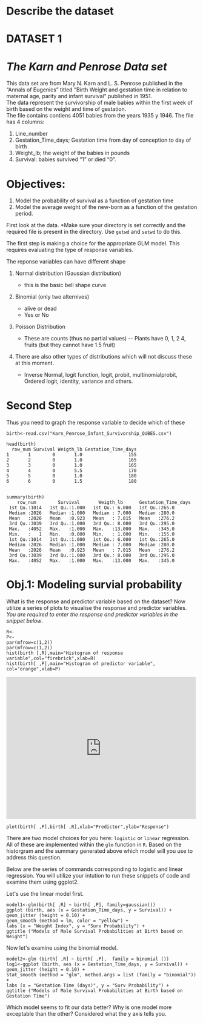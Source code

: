 # Describe the dataset


# DATASET 1
# *The Karn and Penrose Data set*

This data set are from Mary N. Karn and L. S. Penrose published in the “Annals of Eugenics” titled "Birth Weight and gestation time in relation to maternal age, parity and infant survival"  published in 1951.  
The data represent the survivorship of male babies within the first week of birth based on the weight and time of gestation.  
The file contains contiens 4051 babies from the years 1935 y 1946. The file has 4 columns: 

1.	Line_number
2.	Gestation_Time_days;  Gestation time from day of conception to day of birth
3.	Weight_lb; the weight of the babies in pounds
4.	Survival: babies survived “1” or died “0”. 

# Objectives:
1. Model the probability of survival as a function of gestation time
2. Model the average weight of the new-born as a function of  the gestation period. 

First look at the data. 
*Make sure your directory is set correctly and the required file is present in the directory. Use `getwd` and `setwd` to do this.

 


The first step is making a choice for the appropriate GLM model. This requires evaluating the type of response variables.

The reponse variables can have different shape


1. Normal distribution (Gaussian distribution)
    - this is the basic bell shape curve

2. Binomial (only two alternives)
    - alive or dead
    - Yes or No
    
 3. Poisson Distribution
    - These are counts (thus no partial values)
      -- Plants have 0, 1, 2 4, fruits (but they cannot have 1.5 fruit)
      
 4. There are also other types of distributions which will not discuss these at this moment. 
    - Inverse Normal, logit function, logit, probit, multinomialprobit, Ordered logit, identity, variance and others. 
      
# Second Step

Thus you need to graph the response variable to decide which of these       
      


```
birth<-read.csv("Karn_Penrose_Infant_Survivorship_QUBES.csv")

head(birth)
  row_num Survival Weigth_lb Gestation_Time_days
1       1        0       1.0                 155
2       2        0       1.0                 165
3       3        0       1.0                 165
4       4        0       5.5                 170
5       5        0       1.0                 180
6       6        0       1.5                 180


summary(birth)
    row_num        Survival       Weigth_lb      Gestation_Time_days   
 1st Qu.:1014   1st Qu.:1.000   1st Qu.: 6.000   1st Qu.:265.0      
 Median :2026   Median :1.000   Median : 7.000   Median :280.0      
 Mean   :2026   Mean   :0.923   Mean   : 7.015   Mean   :276.2      
 3rd Qu.:3039   3rd Qu.:1.000   3rd Qu.: 8.000   3rd Qu.:295.0      
 Max.   :4052   Max.   :1.000   Max.   :13.000   Max.   :345.0  
 Min.   :   1   Min.   :0.000   Min.   : 1.000   Min.   :155.0      
 1st Qu.:1014   1st Qu.:1.000   1st Qu.: 6.000   1st Qu.:265.0      
 Median :2026   Median :1.000   Median : 7.000   Median :280.0      
 Mean   :2026   Mean   :0.923   Mean   : 7.015   Mean   :276.2      
 3rd Qu.:3039   3rd Qu.:1.000   3rd Qu.: 8.000   3rd Qu.:295.0      
 Max.   :4052   Max.   :1.000   Max.   :13.000   Max.   :345.0   

```

# Obj.1: Modeling survial probability 
What is the response and predictor variable based on the dataset? 
Now utilize a series of plots to visualise the response and predictor variables. *You are required to enter the response and predictor variables in the snippet below*.


```{r}
R<-
P<-
par(mfrow=c(1,2))
par(mfrow=c(1,2))
hist(birth [,R],main="Histogram of response variable",col="firebrick",xlab=R)
hist(birth[ ,P],main="Histogram of predictor variable", col="orange",xlab=P)
```


<embed src="https://github.com/mitramenon/QUBES-GLaMorous-minds/blob/master/images/HIST1.pdf" width="500" height="375" type="application/pdf">

```{r}
plot(birth[ ,P],birth[ ,R],xlab="Predictor",ylab="Response")

```

There are two model choices for you here: `logistic` or `linear` regression. All of these are implemented within the `glm` function in `R`.
Based on the historgram and the summary generated above which model will you use to address this question.

Below are the series of commands corresponding to logistic and linear regression. You will utilize your intution to run these snippets of code and examine them using ggplot2. 

Let's use the linear model first. 

```{r}
model1<-glm(birth[ ,R] ~ birth[ ,P], family=gaussian())
ggplot (birth, aes (x = Gestation_Time_days, y = Survival)) + 
geom_jitter (height = 0.10) + 
geom_smooth (method = lm, color = "yellow") + 
labs (x = "Weight Index", y = "Surv Probability") +
ggtitle ("Models of Male Survival Probabilities at Birth based on Weight")

```
Now let's examine using the binomial model.
```{r}
model2<-glm (birth[ ,R] ~ birth[ ,P],  family = binomial ())
log1<-ggplot (birth, aes (x = Gestation_Time_days, y = Survival)) + 
geom_jitter (height = 0.10) + 
stat_smooth (method = "glm", method.args = list (family = "binomial")) + 
labs (x = "Gestation Time (days)", y = "Surv Probability") + 
ggtitle ("Models of Male Survival Probabilities at Birth based on Gestation Time")

```

Which model seems to fit our data better? 
Why is one model more exceptable than the other?  Considered what the y axis tells you.



